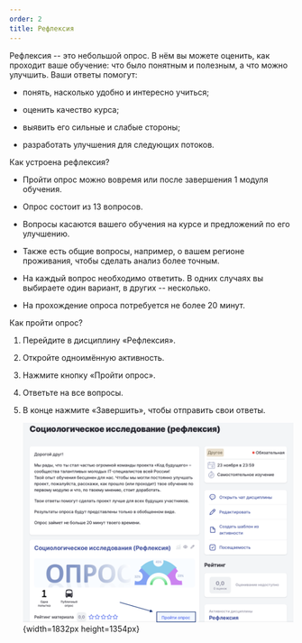 ```yaml
---
order: 2
title: Рефлексия
---
```


Рефлексия -- это небольшой опрос. В нём вы можете оценить, как проходит ваше обучение: что было понятным и полезным, а что можно улучшить. Ваши ответы помогут:

-  понять, насколько удобно и интересно учиться;

-  оценить качество курса;

-  выявить его сильные и слабые стороны;

-  разработать улучшения для следующих потоков.

Как устроена рефлексия?

-  Пройти опрос можно вовремя или после завершения 1 модуля обучения.

-  Опрос состоит из 13 вопросов.

-  Вопросы касаются вашего обучения на курсе и предложений по его улучшению.

-  Также есть общие вопросы, например, о вашем регионе проживания, чтобы сделать анализ более точным.

-  На каждый вопрос необходимо ответить. В одних случаях вы выбираете один вариант, в других -- несколько.

-  На прохождение опроса потребуется не более 20 минут.

Как пройти опрос?

1. Перейдите в дисциплину «Рефлексия».

2. Откройте одноимённую активность.

3. Нажмите кнопку «Пройти опрос».

4. Ответьте на все вопросы.

5. В конце нажмите «Завершить», чтобы отправить свои ответы.

   ![](./reflexiya.png){width=1832px height=1354px}


